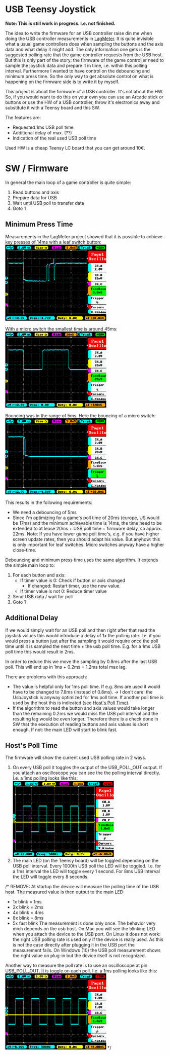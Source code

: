 # USB Teensy Joystick

**Note: This is still work in progress. I.e. not finished.**

The idea to write the firmware for an USB controller raise din me when doing the USB controller measurements in 
[LagMeter](../LagMeter/Readme.md).
It is quite invisible what a usual game controllers does when sampling the buttons and the axis data and what delay it might add.
The only information one gets is the suggested polling rate that the game controller requests from the USB host.
But this is only part of the story: the firmware of the game controller need to sample the joystick data and prepare it in time, i.e. within this polling interval.
Furthermore I wanted to have control on the debouncing and minimum press time.
So the only way to get absolute control on what is happening on the firmware side is to write it by myself.

This project is about the firmware of a USB controller. It's not about the HW. So, if you would want to do this on your own you can use an Arcade stick or buttons or use the HW of a USB controller, throw it's electronics away and substitute it with a Teensy board and this SW.

The features are:
- Requested 1ms USB poll time
- Additional delay of max. (??)
- Indication of the real used USB poll time

Used HW is a cheap Teensy LC board that you can get around 10€.


# SW / Firmware

In general the main loop of a game controller is quite simple:
1. Read buttons and axis
2. Prepare data for USB
3. Wait until USB poll to transfer data
4. Goto 1


## Minimum Press Time

Measurements in the LagMeter project showed that it is possible to achieve key presses of 14ms with a leaf switch button:
![](Images/button_leaf_smallest_14ms.BMP)

With a micro switch  the smallest time is around 45ms:
![](Images/button_micro_smallest_45ms.BMP)

Bouncing was in the range of 5ms.
Here the bouncing of a micro switch:
![](Images/button_micro_bounce.BMP)

This results in the following requirements:
- We need a debouncing of 5ms
- Since I'm optimizing for a game's poll time of 20ms (europe, US would be 17ms) and the minimum achievable time is 14ms, the time need to be extended to at lease 20ms + USB poll time + firmware delay, so approx. 22ms.
Note: If you have lower game poll time's, e.g. if you have higher screen update rates, then you should adapt his value.
But anyhow: this is only important for leaf switches. Micro switches anyway have a higher close-time.

Debouncing and minimum press time uses the same algorithm. It extends the simple main loop to:
1. For each button and axis:
    - If timer value is 0: Check if button or axis changed
        - If changed: Restart timer, use the new value.
    - If timer value is not 0: Reduce timer value
2. Send USB data / wait for poll
3. Goto 1


## Additional Delay

If we would simply wait for an USB poll and then right after that read the joystick values this would introduce a delay of 1x the polling rate.
I.e. if you would press a button just after the sampling it would require once the poll time until it is sampled the next time + the usb poll time.
E.g. for a 1ms USB poll time this would result in 2ms.

In order to reduce this we move the sampling by 0.8ms after the last USB poll.
This will end up in 1ms + 0.2ms = 1.2ms total max lag.

There are problems with this approach:
- The value is helpful only for 1ms poll time. If e.g. 8ms are used it would have to be changed to 7.8ms (instead of 0.8ms). -> I don't care: the UsbJoystick is anyway optimized for 1ms poll time. If another poll time is used by the host this is indicated (see [Host's Poll Time](#host-s-poll-time)).
- If the algorithm to read the button and axis values would take longer than the remaining 0.2ms we would miss the USB poll interval and the resulting lag would be even longer. Therefore there is a check done in SW that the execution of reading buttons and axis values is short enough.
If not: the main LED will start to blink fast.




## Host's Poll Time

The firmware will show the current used USB polling rate in 2 ways.
1. On every USB poll it toggles the output of the USB_POLL_OUT output.
If you attach an oscilloscope you can see the the polling interval directly.
I.e. a 1ms polling looks like this:
![](Images/usb_poll_1ms.BMP)
2. The main LED (on the Teensy board) will be toggled depending on the USB poll interval. Every 1000th USB poll the LED will be toggled. I.e. for a 1ms interval the LED will toggle every 1 second. For 8ms USB interval the LED will toggle every 8 seconds.



/* REMOVE:
At startup the device will measure the polling time of the USB host.
The measured value is then output to the main LED:
- 1x blink = 1ms
- 2x blink = 2ms
- 4x blink = 4ms
- 8x blink = 8ms
- 5x fast blink 
The measurement is done only once.
The behavior very mich depends on the usb host.
On Mac you will see the blinking LED when you attach the device to the USB port.
On Linux it does not work: the right USB polling rate is used only if the device is really used.
As this is not the case directly after plugging it in the USB port the measurement fails.
On Windows (10) the USB poll measurement shows the right value on plug-in but the device itself is not recognized.

Another way to measure the poll rate is to use an oscilloscope at pin USB_POLL_OUT. It is toggle on each poll.
I.e. a 1ms polling looks like this:
![](Images/usb_poll_1ms.BMP)
*/
